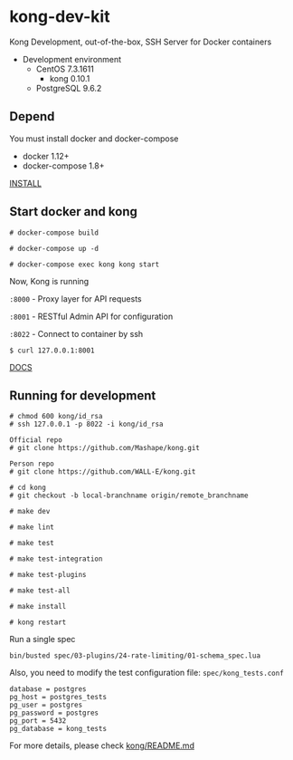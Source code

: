 # kong-dev-kit

Kong Development, out-of-the-box, SSH Server for Docker containers

* Development environment
  * CentOS 7.3.1611
    * kong 0.10.1
  * PostgreSQL 9.6.2


## Depend
You must install docker and docker-compose

* docker 1.12+
* docker-compose 1.8+

[INSTALL](https://github.com/WALL-E/static)


## Start docker and kong

```
# docker-compose build

# docker-compose up -d

# docker-compose exec kong kong start
```

Now, Kong is running

`:8000` - Proxy layer for API requests

`:8001` - RESTful Admin API for configuration

`:8022` - Connect to container by ssh

```
$ curl 127.0.0.1:8001
```

[DOCS](https://getkong.org/docs/)

## Running for development

```
# chmod 600 kong/id_rsa
# ssh 127.0.0.1 -p 8022 -i kong/id_rsa

Official repo
# git clone https://github.com/Mashape/kong.git

Person repo
# git clone https://github.com/WALL-E/kong.git

# cd kong
# git checkout -b local-branchname origin/remote_branchname

# make dev

# make lint

# make test

# make test-integration

# make test-plugins

# make test-all

# make install

# kong restart
```

Run a single spec
```
bin/busted spec/03-plugins/24-rate-limiting/01-schema_spec.lua
```

Also, you need to modify the test configuration file: `spec/kong_tests.conf`
```
database = postgres
pg_host = postgres_tests
pg_user = postgres
pg_password = postgres
pg_port = 5432
pg_database = kong_tests
```

For more details, please check [kong/README.md](https://github.com/Mashape/kong/blob/master/README.md)
